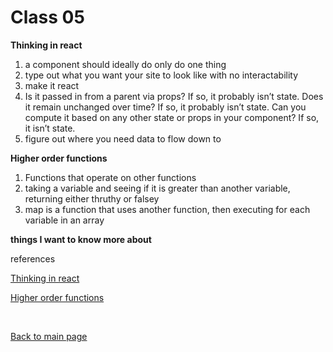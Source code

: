 # Class 05

**Thinking in react**
1. a component should ideally do only do one thing
2. type out what you want your site to look like with no interactability
3. make it react
4. Is it passed in from a parent via props? If so, it probably isn’t state. Does it remain unchanged over time? If so, it probably isn’t state. Can you compute it based on any other state or props in your component? If so, it isn’t state.
5. figure out where you need data to flow down to

**Higher order functions**
1. Functions that operate on other functions
2. taking a variable and seeing if it is greater than another variable, returning either thruthy or falsey
3. map is a function that uses another function, then executing for each variable in an array

**things I want to know more about**

references

[Thinking in react](https://reactjs.org/docs/thinking-in-react.html)

[Higher order functions](https://eloquentjavascript.net/05_higher_order.html#h_xxCc98lOBK)

<br>

[Back to main page](https://vadengrey.github.io/reading-notes/)